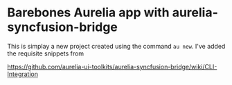 # Barebones Aurelia app with aurelia-syncfusion-bridge

This is simplay a new project created using the command `au new`.  I've added the requisite snippets from

https://github.com/aurelia-ui-toolkits/aurelia-syncfusion-bridge/wiki/CLI-Integration
